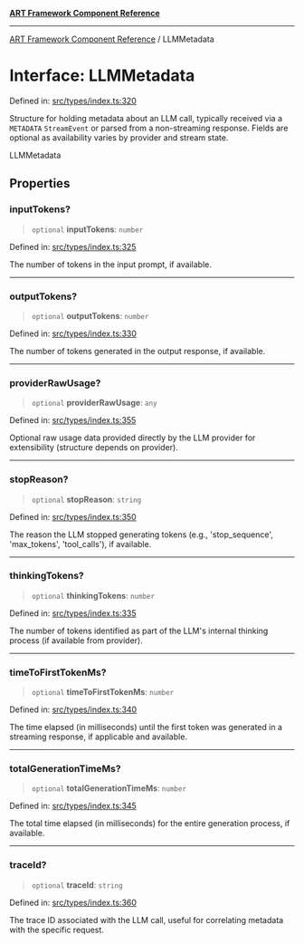 [**ART Framework Component Reference**](../README.md)

***

[ART Framework Component Reference](../README.md) / LLMMetadata

# Interface: LLMMetadata

Defined in: [src/types/index.ts:320](https://github.com/hashangit/ART/blob/1e49ae91e230443ba790ac800658233963b3d60c/src/types/index.ts#L320)

Structure for holding metadata about an LLM call, typically received via a `METADATA` `StreamEvent`
or parsed from a non-streaming response. Fields are optional as availability varies by provider and stream state.

 LLMMetadata

## Properties

### inputTokens?

> `optional` **inputTokens**: `number`

Defined in: [src/types/index.ts:325](https://github.com/hashangit/ART/blob/1e49ae91e230443ba790ac800658233963b3d60c/src/types/index.ts#L325)

The number of tokens in the input prompt, if available.

***

### outputTokens?

> `optional` **outputTokens**: `number`

Defined in: [src/types/index.ts:330](https://github.com/hashangit/ART/blob/1e49ae91e230443ba790ac800658233963b3d60c/src/types/index.ts#L330)

The number of tokens generated in the output response, if available.

***

### providerRawUsage?

> `optional` **providerRawUsage**: `any`

Defined in: [src/types/index.ts:355](https://github.com/hashangit/ART/blob/1e49ae91e230443ba790ac800658233963b3d60c/src/types/index.ts#L355)

Optional raw usage data provided directly by the LLM provider for extensibility (structure depends on provider).

***

### stopReason?

> `optional` **stopReason**: `string`

Defined in: [src/types/index.ts:350](https://github.com/hashangit/ART/blob/1e49ae91e230443ba790ac800658233963b3d60c/src/types/index.ts#L350)

The reason the LLM stopped generating tokens (e.g., 'stop_sequence', 'max_tokens', 'tool_calls'), if available.

***

### thinkingTokens?

> `optional` **thinkingTokens**: `number`

Defined in: [src/types/index.ts:335](https://github.com/hashangit/ART/blob/1e49ae91e230443ba790ac800658233963b3d60c/src/types/index.ts#L335)

The number of tokens identified as part of the LLM's internal thinking process (if available from provider).

***

### timeToFirstTokenMs?

> `optional` **timeToFirstTokenMs**: `number`

Defined in: [src/types/index.ts:340](https://github.com/hashangit/ART/blob/1e49ae91e230443ba790ac800658233963b3d60c/src/types/index.ts#L340)

The time elapsed (in milliseconds) until the first token was generated in a streaming response, if applicable and available.

***

### totalGenerationTimeMs?

> `optional` **totalGenerationTimeMs**: `number`

Defined in: [src/types/index.ts:345](https://github.com/hashangit/ART/blob/1e49ae91e230443ba790ac800658233963b3d60c/src/types/index.ts#L345)

The total time elapsed (in milliseconds) for the entire generation process, if available.

***

### traceId?

> `optional` **traceId**: `string`

Defined in: [src/types/index.ts:360](https://github.com/hashangit/ART/blob/1e49ae91e230443ba790ac800658233963b3d60c/src/types/index.ts#L360)

The trace ID associated with the LLM call, useful for correlating metadata with the specific request.
